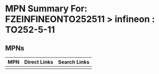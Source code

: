



# MPN Summary For: FZEINFINEONTO252511 > infineon : TO252-5-11

## MPNs
  

|MPN|Direct Links|Search Links|
| :--- | :--- | :--- |
||||
